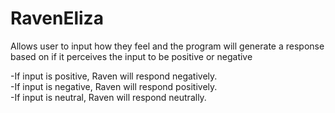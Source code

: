 # RavenEliza

Allows user to input how they feel and the program will generate a response based on if it perceives the input to be positive or negative

-If input is positive, Raven will respond negatively.  
-If input is negative, Raven will respond positively.  
-If input is neutral, Raven will respond neutrally.  
